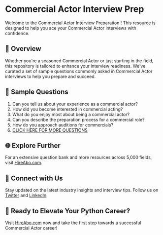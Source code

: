 # Commercial Actor Interview Prep

Welcome to the Commercial Actor Interview Preparation ! This resource is designed to help you ace your Commercial Actor interviews with confidence.

## 🚀 Overview

Whether you're a seasoned Commercial Actor or just starting in the field, this repository is tailored to enhance your interview readiness. We've curated a set of sample questions commonly asked in Commercial Actor interviews to help you prepare and succeed.

## 📝 Sample Questions

1. Can you tell us about your experience as a commercial actor?
2. How did you become interested in commercial acting?
3. What do you enjoy most about being a commercial actor?
4. Can you describe the preparation process for a commercial role?
5. How do you approach auditions for commercials?
6. [CLICK HERE FOR MORE QUESTIONS](https://hireabo.com/job/16_0_6/Commercial%20Actor)

## 🌐 Explore Further

For an extensive question bank and more resources across 5,000 fields, visit [HireAbo.com](https://www.hireabo.com).

## 📱 Connect with Us

Stay updated on the latest industry insights and interview tips. Follow us on [Twitter](https://twitter.com/hireabo) and [LinkedIn](https://www.linkedin.com/in/hire-abo-3609972a8/).

## 🚀 Ready to Elevate Your Python Career?

Visit [HireAbo.com](https://www.hireabo.com) now and take the first step towards a successful Commercial Actor career!